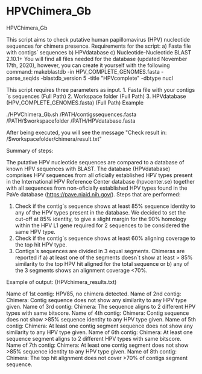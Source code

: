 # HPVChimera_Gb
HPVChimera_Gb

This script aims to check putative human papillomavirus (HPV) nucleotide sequences for chimera presence.
Requirements for the script: a) Fasta file with contigs´ sequences b) HPVdatabase c) Nucleotide-Nucleotide BLAST 2.10.1+
You will find all files needed for the database (updated November 17th, 2020), however, you can create it yourself with the following command:
makeblastdb -in HPV_COMPLETE_GENOMES.fasta -parse_seqids -blastdb_version 5  -title "HPVcomplete" -dbtype nucl

This script requires three parameters as input.
    1.	Fasta file with your contigs´s sequences (Full Path)
    2.	Workspace folder (Full Path)
    3.	HPVdatabase (HPV_COMPLETE_GENOMES.fasta) (Full Path)
Example

./HPVChimera_Gb.sh /PATH/contigssequences.fasta /PATH/$workspacefolder /PATH/HPVdatabase.fasta

After being executed, you will see the message "Check result in: /$workspacefolder/chimera/result.txt"

Summary of steps:

The putative HPV nucleotide sequences are compared to a database of known HPV sequences with BLAST. The database (HPVdatabase) comprises HPV sequences from all oficially established HPV types present in the International HPV Reference Center database (hpvcenter.se) together with all sequences from non-oficially established HPV types found in the PaVe database (https://pave.niaid.nih.gov/). Steps that are performed:
1.	Check if the contig´s sequence shows at least 85% sequence identity to any of the HPV types present in the database. We decided to set the cut-off at 85% identity, to give a slight margin for the 90% homology within the HPV L1 gene required for 2 sequences to be considered the same HPV type.
2.	Check if the contig´s sequence shows at least 60% aligning coverage to the top hit HPV type.
3.	Contigs´s sequences are divided in 3 equal segments. Chimeras are reported if a) at least one of the segments doesn´t show at least > 85% similarity to the top HPV hit aligned for the total sequence or b) any of the 3 segments shows an alignment coverage <70%.


Example of output: (HPVchimera_results.txt)

Name of 1st contig:  HPV85, no chimera detected. 
Name of 2nd contig:  Chimera: Contig sequence does not show any similarity to any HPV type given.
Name of 3rd contig:  Chimera: The sequence aligns to 2 different HPV types with same bitscore.
Name of 4th contig:  Chimera: Contig sequence does not show >85% sequence identity to any HPV type given.
Name of 5th contig:  Chimera: At least one contig segment sequence does not show any similarity to any HPV type given.
Name of 6th contig:  Chimera: At least one sequence segment aligns to 2 different HPV types with same bitscore.
Name of 7th contig:  Chimera: At least one contig segment does not show >85% sequence identity to any HPV type given.
Name of 8th contig:  Chimera: The top hit alignment does not cover >70% of contigs segment sequence.

